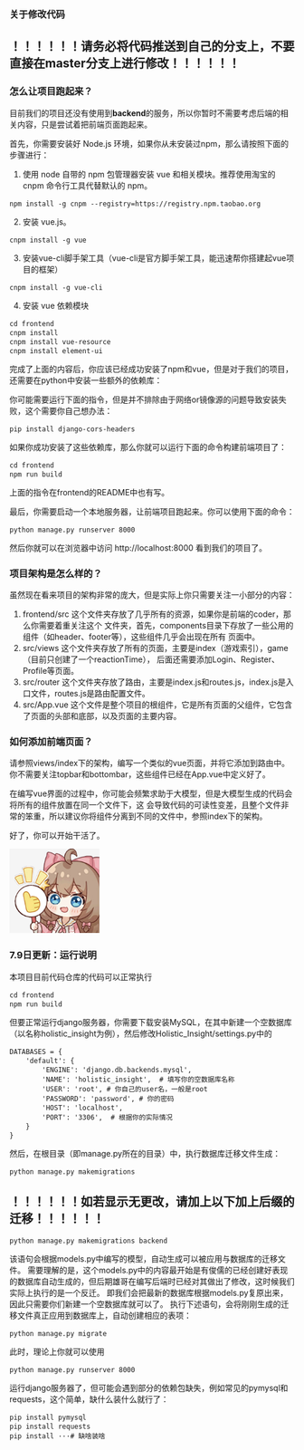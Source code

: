 ### 关于修改代码
## ！！！！！！请务必将代码推送到自己的分支上，不要直接在master分支上进行修改！！！！！！


### 怎么让项目跑起来？
目前我们的项目还没有使用到**backend**的服务，所以你暂时不需要考虑后端的相关内容，只是尝试着把前端页面跑起来。

首先，你需要安装好 Node.js 环境，如果你从未安装过npm，那么请按照下面的步骤进行：

1. 使用 node 自带的 npm 包管理器安装 vue 和相关模块。推荐使用淘宝的 cnpm 命令行工具代替默认的 npm。

```
npm install -g cnpm --registry=https://registry.npm.taobao.org
```

2. 安装 vue.js。
```
cnpm install -g vue
```

3. 安装vue-cli脚手架工具（vue-cli是官方脚手架工具，能迅速帮你搭建起vue项目的框架）
```
cnpm install -g vue-cli
```

4. 安装 vue 依赖模块
```
cd frontend
cnpm install
cnpm install vue-resource
cnpm install element-ui
```

完成了上面的内容后，你应该已经成功安装了npm和vue，但是对于我们的项目，还需要在python中安装一些额外的依赖库：

你可能需要运行下面的指令，但是并不排除由于网络or镜像源的问题导致安装失败，这个需要你自己想办法：
```
pip install django-cors-headers
```

如果你成功安装了这些依赖库，那么你就可以运行下面的命令构建前端项目了：
```
cd frontend
npm run build
```
上面的指令在frontend的README中也有写。

最后，你需要启动一个本地服务器，让前端项目跑起来。你可以使用下面的命令：

```
python manage.py runserver 8000
```

然后你就可以在浏览器中访问 http://localhost:8000 看到我们的项目了。

### 项目架构是怎么样的？
虽然现在看来项目的架构非常的庞大，但是实际上你只需要关注一小部分的内容：
1. frontend/src 这个文件夹存放了几乎所有的资源，如果你是前端的coder，那么你需要着重关注这个
文件夹，首先，components目录下存放了一些公用的组件（如header、footer等），这些组件几乎会出现在所有
页面中。
2. src/views 这个文件夹存放了所有的页面，主要是index（游戏索引），game（目前只创建了一个reactionTime），
后面还需要添加Login、Register、Profile等页面。
3. src/router 这个文件夹存放了路由，主要是index.js和routes.js，index.js是入口文件，routes.js是路由配置文件。
4. src/App.vue 这个文件是整个项目的根组件，它是所有页面的父组件，它包含了页面的头部和底部，以及页面的主要内容。

### 如何添加前端页面？
请参照views/index下的架构，编写一个类似的vue页面，并将它添加到路由中。你不需要关注topbar和bottombar，这些组件已经在App.vue中定义好了。

在编写vue界面的过程中，你可能会频繁求助于大模型，但是大模型生成的代码会将所有的组件放置在同一个文件下，这
会导致代码的可读性变差，且整个文件非常的笨重，所以建议你将组件分离到不同的文件中，参照index下的架构。

好了，你可以开始干活了。

![img.png](img.png)

### 7.9日更新：运行说明
本项目目前代码仓库的代码可以正常执行
```
cd frontend
npm run build
```
但要正常运行django服务器，你需要下载安装MySQL，在其中新建一个空数据库（以名称holistic_insight为例），然后修改Holistic_Insight/settings.py中的
```
DATABASES = {
    'default': {
        'ENGINE': 'django.db.backends.mysql',
        'NAME': 'holistic_insight',  # 填写你的空数据库名称
        'USER': 'root', # 你自己的user名，一般是root
        'PASSWORD': 'password', # 你的密码
        'HOST': 'localhost',
        'PORT': '3306',  # 根据你的实际情况
    }
}
```
然后，在根目录（即manage.py所在的目录）中，执行数据库迁移文件生成：
```
python manage.py makemigrations
```
## ！！！！！！如若显示无更改，请加上以下加上后缀的迁移！！！！！！
```
python manage.py makemigrations backend
```
该语句会根据models.py中编写的模型，自动生成可以被应用与数据库的迁移文件。
需要理解的是，这个models.py中的内容最开始是有俊儒的已经创建好表现的数据库自动生成的，但后期雄哥在编写后端时已经对其做出了修改，这时候我们实际上执行的是一个反迁。
即我们会把最新的数据库根据models.py复原出来，因此只需要你们新建一个空数据库就可以了。
执行下述语句，会将刚刚生成的迁移文件真正应用到数据库上，自动创建相应的表项：
```
python manage.py migrate
```
此时，理论上你就可以使用
```
python manage.py runserver 8000
```
运行django服务器了，但可能会遇到部分的依赖包缺失，例如常见的pymysql和requests，这个简单，缺什么装什么就行了：
```
pip install pymysql
pip install requests
pip install ···# 缺啥装啥
```